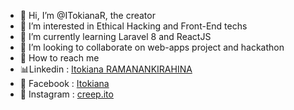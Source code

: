 - 👋 Hi, I’m @ITokianaR, the creator
- 🤖 I’m interested in Ethical Hacking and Front-End techs
- 🌱 I’m currently learning Laravel 8 and ReactJS
- 💞️ I’m looking to collaborate on web-apps project and hackathon
- 🔎 How to reach me 
- 📊Linkedin : [Itokiana RAMANANKIRAHINA](https://www.linkedin.com/in/itokiana-ramanankirahina-07b821249/)
- 👤 Facebook : [Itokiana](https://web.facebook.com/yeitokiana/)
- 📲 Instagram : [creep.ito](https://www.instagram.com/creep.ito/) 

<!---
ITokianaR/ITokianaR is a ✨ special ✨ repository because its `README.md` (this file) appears on your GitHub profile.
You can click the Preview link to take a look at your changes.
--->
